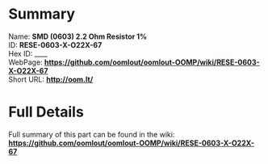 
Summary
=================
  
Name: __SMD (0603) 2.2 Ohm Resistor 1%__    
ID: __RESE-0603-X-O22X-67__   
Hex ID: ____   
WebPage: __https://github.com/oomlout/oomlout-OOMP/wiki/RESE-0603-X-O22X-67__   
Short URL: __http://oom.lt/__   

Full Details
==========================
Full summary of this part can be found in the wiki:   
__https://github.com/oomlout/oomlout-OOMP/wiki/RESE-0603-X-O22X-67__    

